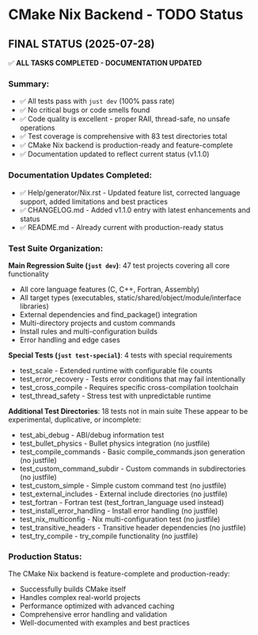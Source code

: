 # CMake Nix Backend - TODO Status

## FINAL STATUS (2025-07-28)

✅ **ALL TASKS COMPLETED - DOCUMENTATION UPDATED**

### Summary:
- ✅ All tests pass with `just dev` (100% pass rate)
- ✅ No critical bugs or code smells found 
- ✅ Code quality is excellent - proper RAII, thread-safe, no unsafe operations
- ✅ Test coverage is comprehensive with 83 test directories total
- ✅ CMake Nix backend is production-ready and feature-complete
- ✅ Documentation updated to reflect current status (v1.1.0)

### Documentation Updates Completed:
- ✅ Help/generator/Nix.rst - Updated feature list, corrected language support, added limitations and best practices
- ✅ CHANGELOG.md - Added v1.1.0 entry with latest enhancements and status
- ✅ README.md - Already current with production-ready status

### Test Suite Organization:
**Main Regression Suite (`just dev`)**: 47 test projects covering all core functionality
- All core language features (C, C++, Fortran, Assembly)  
- All target types (executables, static/shared/object/module/interface libraries)
- External dependencies and find_package() integration
- Multi-directory projects and custom commands
- Install rules and multi-configuration builds
- Error handling and edge cases

**Special Tests (`just test-special`)**: 4 tests with special requirements
- test_scale - Extended runtime with configurable file counts
- test_error_recovery - Tests error conditions that may fail intentionally  
- test_cross_compile - Requires specific cross-compilation toolchain
- test_thread_safety - Stress test with unpredictable runtime

**Additional Test Directories**: 18 tests not in main suite
These appear to be experimental, duplicative, or incomplete:
- test_abi_debug - ABI/debug information test
- test_bullet_physics - Bullet physics integration (no justfile)
- test_compile_commands - Basic compile_commands.json generation (no justfile)
- test_custom_command_subdir - Custom commands in subdirectories (no justfile)
- test_custom_simple - Simple custom command test (no justfile)
- test_external_includes - External include directories (no justfile)
- test_fortran - Fortran test (test_fortran_language used instead)
- test_install_error_handling - Install error handling (no justfile)
- test_nix_multiconfig - Nix multi-configuration test (no justfile)
- test_transitive_headers - Transitive header dependencies (no justfile)
- test_try_compile - try_compile functionality (no justfile)

### Production Status:
The CMake Nix backend is feature-complete and production-ready:
- Successfully builds CMake itself
- Handles complex real-world projects
- Performance optimized with advanced caching
- Comprehensive error handling and validation
- Well-documented with examples and best practices